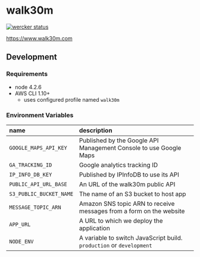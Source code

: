 # walk30m

[![wercker status](https://app.wercker.com/status/a37daacd68f6c6707e8f77790e3cf9bc/s/master "wercker status")](https://app.wercker.com/project/byKey/a37daacd68f6c6707e8f77790e3cf9bc)

https://www.walk30m.com

## Development

### Requirements

- node 4.2.6
- AWS CLI 1.10+
	- uses configured profile named `walk30m`

### Environment Variables

| name | description |
|:---|:---|
| `GOOGLE_MAPS_API_KEY` | Published by the Google API Management Console to use Google Maps |
| `GA_TRACKING_ID` | Google analytics tracking ID |
| `IP_INFO_DB_KEY` | Published by IPInfoDB to use its API |
| `PUBLIC_API_URL_BASE` | An URL of the walk30m public API |
| `S3_PUBLIC_BUCKET_NAME` | The name of an S3 bucket to host app |
| `MESSAGE_TOPIC_ARN` | Amazon SNS topic ARN to receive messages from a form on the website
| `APP_URL` | A URL to which we deploy the application |
| `NODE_ENV` | A variable to switch JavaScript build. `production` or `development` |
